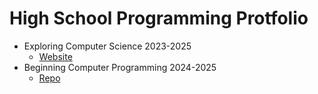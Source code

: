 # High School Programming Protfolio
- Exploring Computer Science 2023-2025
  - [Website](https://saltynickel702.github.io/school/website%20ECS/)
- Beginning Computer Programming 2024-2025
  - [Repo](https://github.com/SaltyNickel702/school/tree/main/CompProg1)
